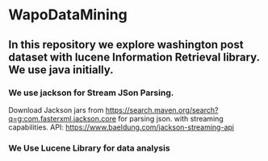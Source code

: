 # WapoDataMining
## In this repository we explore washington post dataset with lucene Information Retrieval library. We use java initially.

### We use jackson for Stream JSon Parsing.
Download Jackson jars from https://search.maven.org/search?q=g:com.fasterxml.jackson.core
for parsing json. with streaming capabilities.
API: https://www.baeldung.com/jackson-streaming-api

### We Use Lucene Library for data analysis
